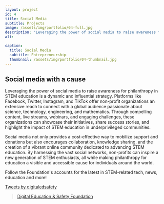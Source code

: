 ```yaml
---
layout: project
id: 4
title: Social Media
subtitle: Projects
image: /assets/img/portfolio/04-full.jpg
description: "Leveraging the power of social media to raise awareness for philanthropy in STEM education is a dynamic and influential strategy."
alt: 

caption:
  title: Social Media
  subtitle: Entrepreneurship
  thumbnail: /assets/img/portfolio/04-thumbnail.jpg
---
```


## Social media with a cause

Leveraging the power of social media to raise awareness for philanthropy in STEM education is a dynamic and influential strategy. Platforms like Facebook, Twitter, Instagram, and TikTok offer non-profit organizations an extensive reach to connect with a global audience passionate about science, technology, engineering, and mathematics. Through compelling content, live streams, webinars, and engaging challenges, these organizations can showcase their initiatives, share success stories, and highlight the impact of STEM education in underprivileged communities.

Social media not only provides a cost-effective way to mobilize support and donations but also encourages collaboration, knowledge sharing, and the creation of a vibrant online community dedicated to advancing STEM education. By harnessing the vast social networks, non-profits can inspire a new generation of STEM enthusiasts, all while making philanthropy for education a visible and accessible cause for individuals around the world.

Follow the Foundation's accounts for the latest in STEM-related tech, news, education and more!

<div class="row">
  <div class="col-md-6 col-sm-6">
    <a class="twitter-timeline" data-tweet-limit="1" href="https://twitter.com/digitaledsafety?ref_src=twsrc%5Etfw">Tweets by digitaledsafety</a> <script async src="https://platform.twitter.com/widgets.js" charset="utf-8"></script>
  </div>
  <div class="col-md-6 col-sm-6">
    <div id="fb-root"></div>
    <script async defer crossorigin="anonymous" src="https://connect.facebook.net/en_US/sdk.js#xfbml=1&version=v16.0" nonce="02vpGDsh"></script>
    <div class="fb-page" data-href="https://www.facebook.com/digitaledusafety" data-tabs="timeline" data-width="" data-height="" data-small-header="false" data-adapt-container-width="true" data-hide-cover="false" data-show-facepile="true"><blockquote cite="https://www.facebook.com/digitaledusafety" class="fb-xfbml-parse-ignore"><a href="https://www.facebook.com/digitaledusafety">Digital Education &amp; Safety Foundation</a></blockquote></div>
  </div>
</div>

